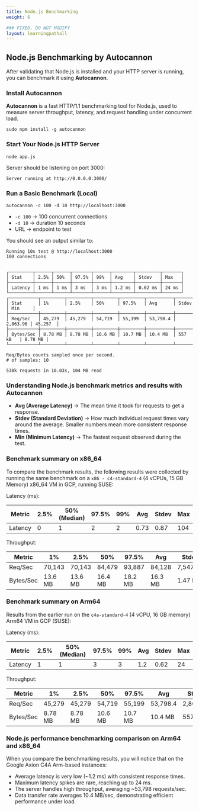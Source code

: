 ```yaml
---
title: Node.js Benchmarking
weight: 6

### FIXED, DO NOT MODIFY
layout: learningpathall
---
```


## Node.js Benchmarking by Autocannon

After validating that Node.js is installed and your HTTP server is running, you can benchmark it using **Autocannon**.

### Install Autocannon
**Autocannon** is a fast HTTP/1.1 benchmarking tool for Node.js, used to measure server throughput, latency, and request handling under concurrent load.

```console
sudo npm install -g autocannon
```

### Start Your Node.js HTTP Server

```console
node app.js
```

Server should be listening on port 3000:

```output
Server running at http://0.0.0.0:3000/
```

### Run a Basic Benchmark (Local)

```console
autocannon -c 100 -d 10 http://localhost:3000
```
- `-c 100` → 100 concurrent connections
- `-d 10` → duration 10 seconds
- URL → endpoint to test

You should see an output similar to:
```output
Running 10s test @ http://localhost:3000
100 connections


┌─────────┬──────┬──────┬───────┬──────┬────────┬─────────┬───────┐
│ Stat    │ 2.5% │ 50%  │ 97.5% │ 99%  │ Avg    │ Stdev   │ Max   │
├─────────┼──────┼──────┼───────┼──────┼────────┼─────────┼───────┤
│ Latency │ 1 ms │ 1 ms │ 3 ms  │ 3 ms │ 1.2 ms │ 0.62 ms │ 24 ms │
└─────────┴──────┴──────┴───────┴──────┴────────┴─────────┴───────┘
┌───────────┬─────────┬─────────┬─────────┬─────────┬──────────┬──────────┬─────────┐
│ Stat      │ 1%      │ 2.5%    │ 50%     │ 97.5%   │ Avg      │ Stdev    │ Min     │
├───────────┼─────────┼─────────┼─────────┼─────────┼──────────┼──────────┼─────────┤
│ Req/Sec   │ 45,279  │ 45,279  │ 54,719  │ 55,199  │ 53,798.4 │ 2,863.96 │ 45,257  │
├───────────┼─────────┼─────────┼─────────┼─────────┼──────────┼──────────┼─────────┤
│ Bytes/Sec │ 8.78 MB │ 8.78 MB │ 10.6 MB │ 10.7 MB │ 10.4 MB  │ 557 kB   │ 8.78 MB │
└───────────┴─────────┴─────────┴─────────┴─────────┴──────────┴──────────┴─────────┘

Req/Bytes counts sampled once per second.
# of samples: 10

538k requests in 10.03s, 104 MB read
```

### Understanding Node.js benchmark metrics and results with Autocannon

- **Avg (Average Latency)** → The mean time it took for requests to get a response.
- **Stdev (Standard Deviation)** → How much individual request times vary around the average. Smaller numbers mean more consistent response times.
- **Min (Minimum Latency)** → The fastest request observed during the test.

### Benchmark summary on x86_64
To compare the benchmark results, the following results were collected by running the same benchmark on a `x86 - c4-standard-4` (4 vCPUs, 15 GB Memory) x86_64 VM in GCP, running SUSE:

Latency (ms):

| Metric   | 2.5% | 50% (Median) | 97.5% | 99% | Avg    | Stdev  | Max   |
|----------|------|--------------|-------|-----|--------|--------|-------|
| Latency  | 0    | 1            | 2     | 2   | 0.73   | 0.87   | 104   |

Throughput:

| Metric     | 1%     | 2.5%   | 50%     | 97.5%   | Avg      | Stdev     | Min     |
|------------|--------|--------|---------|---------|----------|-----------|---------|
| Req/Sec    | 70,143 | 70,143 | 84,479  | 93,887  | 84,128   | 7,547.18  | 70,095 |
| Bytes/Sec  | 13.6 MB| 13.6 MB| 16.4 MB | 18.2 MB | 16.3 MB  | 1.47 MB   | 13.6 MB|

### Benchmark summary on Arm64
Results from the earlier run on the `c4a-standard-4` (4 vCPU, 16 GB memory) Arm64 VM in GCP (SUSE):

Latency (ms):

| Metric   | 2.5% | 50% (Median) | 97.5% | 99% | Avg  | Stdev | Max  |
|----------|------|--------------|-------|-----|------|-------|------|
| Latency  | 1    | 1            | 3     | 3   | 1.2  | 0.62  | 24   |

Throughput:

| Metric     | 1%     | 2.5%   | 50%     | 97.5%   | Avg      | Stdev    | Min     |
|------------|--------|--------|---------|---------|----------|----------|---------|
| Req/Sec    | 45,279 | 45,279 | 54,719  | 55,199  | 53,798.4 | 2,863.96 | 45,257 |
| Bytes/Sec  | 8.78 MB| 8.78 MB| 10.6 MB | 10.7 MB | 10.4 MB  | 557 kB   | 8.78 MB |

### Node.js performance benchmarking comparison on Arm64 and x86_64
When you compare the benchmarking results, you will notice that on the Google Axion C4A Arm-based instances:

- Average latency is very low (~1.2 ms) with consistent response times.  
- Maximum latency spikes are rare, reaching up to 24 ms.  
- The server handles high throughput, averaging ~53,798 requests/sec.  
- Data transfer rate averages 10.4 MB/sec, demonstrating efficient performance under load.
